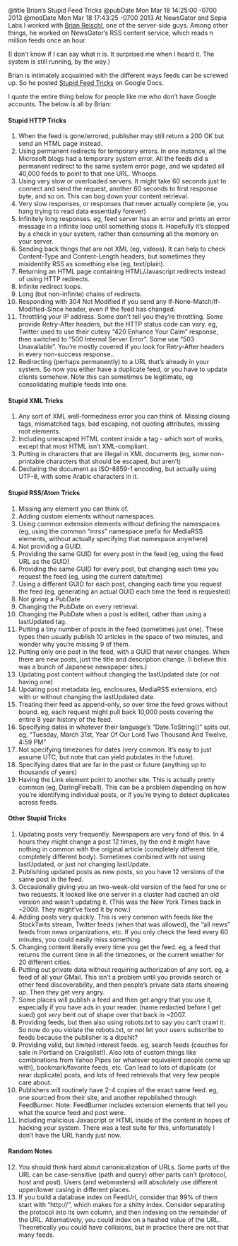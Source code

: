 @title Brian’s Stupid Feed Tricks
@pubDate Mon Mar 18 14:25:00 -0700 2013
@modDate Mon Mar 18 17:43:25 -0700 2013
At NewsGator and Sepia Labs I worked with <a href="https://twitter.com/brianreischl">Brian Reischl</a>, one of the server-side guys. Among other things, he worked on NewsGator’s RSS content service, which reads n million feeds once an hour.

(I don’t know if I can say what n is. It surprised me when I heard it. The system is still running, by the way.)

Brian is intimately acquainted with the different ways feeds can be screwed up. So he posted <a href="https://docs.google.com/document/d/1cvq67iQpk2C7ufOsefsfKnGCXeUIv46NQHbnHkm8PtU/edit?usp=sharing">Stupid Feed Tricks</a> on Google Docs.

I quote the entire thing below for people like me who don’t have Google accounts. The below is all by Brian:

#### Stupid HTTP Tricks

1.	When the feed is gone/errored, publisher may still return a 200 OK but send an HTML page instead.
2.	Using permanent redirects for temporary errors. In one instance, all the Microsoft blogs had a temporary system error. All the feeds did a permanent redirect to the same system error page, and we updated all 40,000 feeds to point to that one URL. Whoops. 
3.	Using very slow or overloaded servers. It might take 60 seconds just to connect and send the request, another 60 seconds to first response byte, and so on. This can bog down your content retrieval. 
4.	Very slow responses, or responses that never actually complete (ie, you hang trying to read data essentially forever)
5.	Infinitely long responses. eg, feed server has an error and prints an error message in a infinite loop until something stops it. Hopefully it’s stopped by a check in your system, rather than consuming all the memory on your server.
6.	Sending back things that are not XML (eg, videos). It can help to check Content-Type and Content-Length headers, but sometimes they misidentify RSS as something else (eg, text/plain).
7.	Returning an HTML page containing HTML/Javascript redirects instead of using HTTP redirects.
8.	Infinite redirect loops.
9.	Long (but non-infinite) chains of redirects.
10.	Responding with 304 Not Modified if you send any If-None-Match/If-Modified-Since header, even if the feed has changed.
11.	Throttling your IP address. Some don’t tell you they’re throttling. Some provide Retry-After headers, but the HTTP status code can vary. eg, Twitter used to use their cutesy “420 Enhance Your Calm” response, then switched to “500 Internal Server Error”. Some use “503 Unavailable”. You’re mostly covered if you look for Retry-After headers in every non-success response.. 
12.	Redirecting (perhaps permanently) to a URL that’s already in your system. So now you either have a duplicate feed, or you have to update clients somehow. Note this can sometimes be legitimate, eg consolidating multiple feeds into one.

#### Stupid XML Tricks

1.	Any sort of XML well-formedness error you can think of. Missing closing tags, mismatched tags, bad escaping, not quoting attributes, missing root elements.
2.	Including unescaped HTML content inside a tag - which sort of works, except that most HTML isn’t XML-compliant.
3.	Putting in characters that are illegal in XML documents (eg, some non-printable characters that should be escaped, but aren’t)
4.	Declaring the document as ISO-8859-1 encoding, but actually using UTF-8, with some Arabic characters in it. 

#### Stupid RSS/Atom Tricks

1.	Missing any element you can think of. 
2.	Adding custom elements without namespaces.
3.	Using common extension elements without defining the namespaces (eg, using the common “mrss” namespace prefix for MediaRSS elements, without actually specifying that namespace anywhere)
4.	Not providing a GUID.
5.	Providing the same GUID for every post in the feed (eg, using the feed URL as the GUID)
6.	Providing the same GUID for every post, but changing each time you request the feed (eg, using the current date/time)
7.	Using a different GUID for each post, changing each time you request the feed (eg, generating an actual GUID each time the feed is requested)
8.	Not giving a PubDate
9.	Changing the PubDate on every retrieval.
10.	Changing the PubDate when a post is edited, rather than using a lastUpdated tag. 
11.	Putting a tiny number of posts in the feed (sometimes just one). These types then usually publish 10 articles in the space of two minutes, and wonder why you’re missing 9 of them. 
12.	Putting only one post in the feed, with a GUID that never changes. When there are new posts, just the title and description change. (I believe this was a bunch of Japanese newspaper sites.)
13.	Updating post content without changing the lastUpdated date (or not having one)
14.	Updating post metadata (eg, enclosures, MediaRSS extensions, etc) with or without changing the lastUpdated date.
15.	Treating their feed as append-only, so over time the feed grows without bound. eg, each request might pull back 10,000 posts covering the entire 8 year history of the feed.
16.	Specifying dates in whatever their language’s “Date.ToString()” spits out. eg, “Tuesday, March 31st, Year Of Our Lord Two Thousand And Twelve, 4:59 PM” 
17.	Not specifying timezones for dates (very common. It’s easy to just assume UTC, but note that can yield pubdates in the future).
18.	Specifying dates that are far in the past or future (anything up to thousands of years)
19.	Having the Link element point to another site. This is actually pretty common (eg, DaringFireball). This can be a problem depending on how you’re identifying individual posts, or if you’re trying to detect duplicates across feeds. 

#### Other Stupid Tricks

1.	Updating posts very frequently. Newspapers are very fond of this. In 4 hours they might change a post 12 times, by the end it might have nothing in common with the original article (completely different title, completely different body). Sometimes combined with not using lastUpdated, or just not changing lastUpdate. 
2.	Publishing updated posts as new posts, so you have 12 versions of the same post in the feed. 
3.	Occasionally giving you an two-week-old version of the feed for one or two requests. It looked like one server in a cluster had cached an old version and wasn’t updating it. (This was the New York Times back in ~2009. They might’ve fixed it by now.) 
4.	Adding posts very quickly. This is very common with feeds like the StockTwits stream, Twitter feeds (when that was allowed), the “all news” feeds from news organizations, etc. If you only check the feed every 60 minutes, you could easily miss something.
5.	Changing content literally every time you get the feed. eg, a feed that returns the current time in all the timezones, or the current weather for 20 different cities. 
6.	Putting out private data without requiring authorization of any sort. eg, a feed of all your GMail. This isn’t a problem until you provide search or other feed discoverability, and then people’s private data starts showing up. Then they get very angry. 
7.	Some places will publish a feed and then get angry that you use it, especially if you have ads in your reader. (name redacted before I get sued) got *very* bent out of shape over that back in ~2007.
8.	Providing feeds, but then also using robots.txt to say you can’t crawl it. So now do you violate the robots.txt, or not let your users subscribe to feeds because the publisher is a dipshit?
9.	Providing valid, but limited interest feeds. eg, search feeds (couches for sale in Portland on Craigslist!). Also lots of custom things like combinations from Yahoo Pipes (or whatever equivalent people come up with), bookmark/favorite feeds, etc. Can lead to lots of duplicate (or near duplicate) posts, and lots of feed retrievals that very few people care about.
10.	Publishers will routinely have 2-4 copies of the exact same feed. eg, one sourced from their site, and another republished through FeedBurner. Note: FeedBurner includes extension elements that tell you what the source feed and post were.
11.	Including malicious Javascript or HTML inside of the content in hopes of hacking your system. There was a test suite for this, unfortunately I don’t have the URL handy just now.

#### Random Notes

12.	You should think hard about canonicalization of URLs. Some parts of the URL can be case-sensitive (path and query) other parts can’t (protocol, host and post). Users (and webmasters) will absolutely use different upper/lower casing in different places.
13.	If you build a database index on FeedUrl, consider that 99% of them start with “http://”, which makes for a shitty index. Consider separating the protocol into its own column, and then indexing on the remainder of the URL. Alternatively, you could index on a hashed value of the URL. Theoretically you could have collisions, but in practice there are not that many feeds. 
